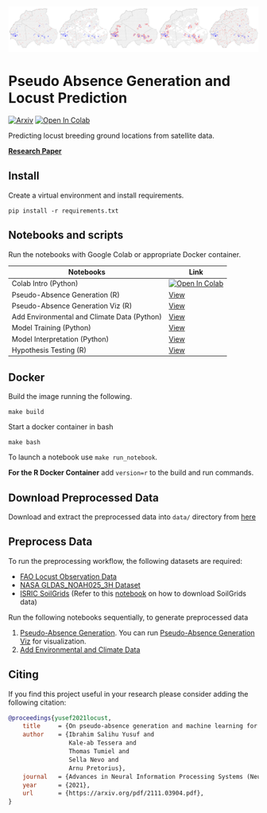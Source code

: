 ![pseudo-absence image header](https://github.com/instadeepai/locust-predict/blob/main/images/readme-header.png)

# Pseudo Absence Generation and Locust Prediction

[![Arxiv](https://img.shields.io/badge/ArXiv-2111.03904-orange.svg)](https://arxiv.org/pdf/2111.03904.pdf) [![Open In Colab](https://colab.research.google.com/assets/colab-badge.svg)](https://colab.research.google.com/github/instadeepai/locust-predict/blob/main/notebooks/Colab-Tutorial.ipynb)

Predicting locust breeding ground locations from satellite data.


**[Research Paper](https://arxiv.org/abs/2111.03904)**

## Install

Create a virtual environment and install requirements.

```
pip install -r requirements.txt
```

## Notebooks and scripts

Run the notebooks with Google Colab or appropriate Docker container. 

Notebooks | Link
---      | ---
Colab Intro (Python)| [![Open In Colab](https://colab.research.google.com/assets/colab-badge.svg)](https://colab.research.google.com/github/instadeepai/locust-predict/blob/main/notebooks/Colab-Tutorial.ipynb)
Pseudo-Absence Generation (R)| [View](https://github.com/instadeepai/locust-predict/blob/main/notebooks/Pseudo%20Absence%20Generation.ipynb)
Pseudo-Absence Generation Viz (R)| [View](https://github.com/instadeepai/locust-predict/blob/main/notebooks/Pseudo%20Absence%20Generation%20Viz.ipynb)
Add Environmental and Climate Data (Python)| [View](https://github.com/instadeepai/locust-predict/blob/main/notebooks/Append%20History%20Data.ipynb)
Model Training (Python)| [View](https://github.com/instadeepai/locust-predict/blob/main/notebooks/Locust-Prediction-Modelling.ipynb)
Model Interpretation (Python)| [View](https://github.com/instadeepai/locust-predict/blob/main/notebooks/Interpretation.ipynb)
Hypothesis Testing (R)| [View](https://github.com/instadeepai/locust-predict/blob/main/hypothesis_testing.R)

## Docker

Build the image running the following.
```
make build
```

Start a docker container in bash
```
make bash
```

To launch a notebook use `make run_notebook`.

**For the R Docker Container** add `version=r` to the build and run commands.

## Download Preprocessed Data
Download and extract the preprocessed data into `data/` directory from [here](https://drive.google.com/file/d/1rZjRooS8AzUjuuNHf5_7YX_pd1U4iuDt/view?usp=sharing)

## Preprocess Data
To run the preprocessing workflow, the following datasets are required:
- [FAO Locust Observation Data](https://locust-hub-hqfao.hub.arcgis.com/datasets/hqfao::hoppers-1/about)
- [NASA GLDAS_NOAH025_3H Dataset](https://disc.gsfc.nasa.gov/datasets/GLDAS_NOAH025_3H_2.1/summary)
- [ISRIC SoilGrids](https://soilgrids.org/) (Refer to this [notebook](https://github.com/instadeepai/locust-predict/blob/main/notebooks/notebooks/Download%20ISRIC%20SoilGrids%20Data.ipynb) on how to download SoilGrids data)

Run the following notebooks sequentially, to generate preprocessed data
1. [Pseudo-Absence Generation](https://github.com/instadeepai/locust-predict/blob/main/notebooks/Pseudo%20Absence%20Generation.ipynb). You can run [Pseudo-Absence Generation Viz](https://github.com/instadeepai/locust-predict/blob/main/notebooks/Pseudo%20Absence%20Generation%20Viz.ipynb) for visualization.
2. [Add Environmental and Climate Data](https://github.com/instadeepai/locust-predict/blob/main/notebooks/Append%20History%20Data.ipynb)

<!-- ## Download Data with DVC

Make sure the Google Cloud SDK is [installed](https://cloud.google.com/sdk/docs/install) and you are authenticated.

After downloading the sdk, authenticate:

```
gcloud auth login
gcloud auth application-default login
```

Download data:

```
dvc pull
``` -->

## Citing


If you find this project useful in your research please consider adding the following citation:

```bibtex
@proceedings{yusef2021locust,
    title     = {On pseudo-absence generation and machine learning for locust breeding ground prediction in Africa},
    author    = {Ibrahim Salihu Yusuf and
                 Kale-ab Tessera and
                 Thomas Tumiel and
                 Sella Nevo and
                 Arnu Pretorius},
    journal   = {Advances in Neural Information Processing Systems (NeurIPS) workshop, 2021, Sydney},
    year      = {2021},
    url       = {https://arxiv.org/pdf/2111.03904.pdf},
}
```
